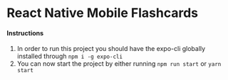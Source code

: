 # React Native Mobile Flashcards

#### Instructions

1) In order to run this project you should have the expo-cli globally installed through `npm i -g expo-cli`
2) You can now start the project by either running `npm run start` or `yarn start` 

